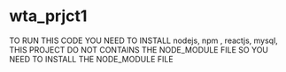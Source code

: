 # wta_prjct1
TO RUN THIS CODE YOU NEED TO INSTALL 
 nodejs,
 npm ,
 reactjs,
 mysql,
 THIS PROJECT DO NOT CONTAINS THE NODE_MODULE FILE
 SO YOU NEED TO INSTALL THE NODE_MODULE FILE

